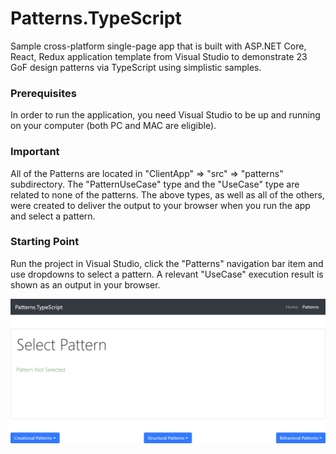 # Patterns.TypeScript
Sample cross-platform single-page app that is built with ASP.NET Core, React, Redux application template from Visual Studio 
to demonstrate 23 GoF design patterns via TypeScript using simplistic samples.

### Prerequisites 
In order to run the application, you need Visual Studio to be up and running on your computer (both PC and MAC are eligible).

### Important
All of the Patterns are located in "ClientApp" => "src" => "patterns" subdirectory. 
The "PatternUseCase" type and the "UseCase" type are related to none of the patterns. 
The above types, as well as all of the others, were created to deliver the output to your 
browser when you run the app and select a pattern.

### Starting Point
Run the project in Visual Studio, click the "Patterns" navigation bar item and use dropdowns to select a pattern.
A relevant "UseCase" execution result is shown as an output in your browser.

![Web application screenshot](screenshot.PNG)
